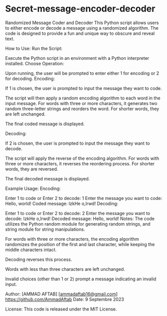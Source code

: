 # Secret-message-encoder-decoder
Randomized Message Coder and Decoder
This Python script allows users to either encode or decode a message using a randomized algorithm. The code is designed to provide a fun and unique way to obscure and reveal text.

How to Use:
Run the Script:

Execute the Python script in an environment with a Python interpreter installed.
Choose Operation:

Upon running, the user will be prompted to enter either 1 for encoding or 2 for decoding.
Encoding:

If 1 is chosen, the user is prompted to input the message they want to code.

The script will then apply a random encoding algorithm to each word in the input message. For words with three or more characters, it generates two random three-letter strings and reorders the word. For shorter words, they are left unchanged.

The final coded message is displayed.

Decoding:

If 2 is chosen, the user is prompted to input the message they want to decode.

The script will apply the reverse of the encoding algorithm. For words with three or more characters, it reverses the reordering process. For shorter words, they are reversed.

The final decoded message is displayed.

Example Usage:
Encoding:

Enter 1 to code or Enter 2 to decode: 1
Enter the message you want to code: Hello, world!
Coded message: lzkHe o,lrwd!
Decoding:

Enter 1 to code or Enter 2 to decode: 2
Enter the message you want to decode: lzkHe o,lrwd!
Decoded message: Hello, world!
Notes:
The code utilizes the Python random module for generating random strings, and string module for string manipulations.

For words with three or more characters, the encoding algorithm randomizes the position of the first and last character, while keeping the middle characters intact.

Decoding reverses this process.

Words with less than three characters are left unchanged.

Invalid choices (other than 1 or 2) prompt a message indicating an invalid input.

Author:
[AMMAD AFTAB]
[ammadaftab16@gmail.com]
https://github.com/AmmadAftab
Date:
9 Septembre 2023

License:
This code is released under the MIT License.
